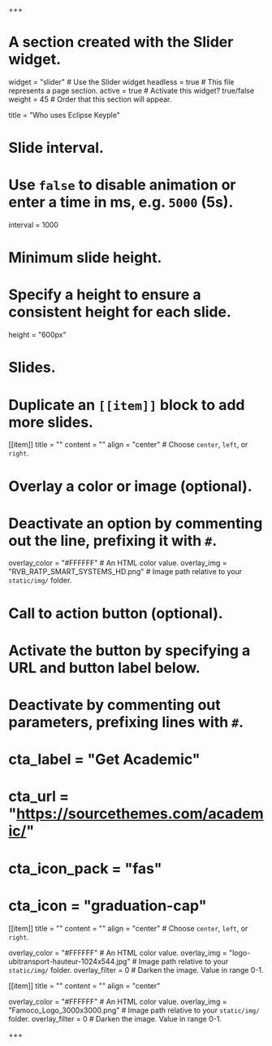 +++
# A section created with the Slider widget.

widget = "slider"  # Use the Slider widget
headless = true  # This file represents a page section.
active = true  # Activate this widget? true/false
weight = 45  # Order that this section will appear.

title = "Who uses Eclipse Keyple"

# Slide interval.
# Use `false` to disable animation or enter a time in ms, e.g. `5000` (5s).
interval = 1000

# Minimum slide height.
# Specify a height to ensure a consistent height for each slide.
height = "600px"

# Slides.
# Duplicate an `[[item]]` block to add more slides.
[[item]]
  title = ""
  content = ""
  align = "center"  # Choose `center`, `left`, or `right`.
  
  # Overlay a color or image (optional).
  #   Deactivate an option by commenting out the line, prefixing it with `#`.
  overlay_color = "#FFFFFF"  # An HTML color value.
  overlay_img = "RVB_RATP_SMART_SYSTEMS_HD.png"  # Image path relative to your `static/img/` folder.

  # Call to action button (optional).
  #   Activate the button by specifying a URL and button label below.
  #   Deactivate by commenting out parameters, prefixing lines with `#`.
  # cta_label = "Get Academic"
  # cta_url = "https://sourcethemes.com/academic/"
  # cta_icon_pack = "fas"
  # cta_icon = "graduation-cap"

[[item]]
  title = ""
  content = ""
  align = "center"  # Choose `center`, `left`, or `right`.

  overlay_color = "#FFFFFF"  # An HTML color value.
  overlay_img = "logo-ubitransport-hauteur-1024x544.jpg"  # Image path relative to your `static/img/` folder.
  overlay_filter = 0  # Darken the image. Value in range 0-1.

[[item]]
  title = ""
  content = ""
  align = "center"

  overlay_color = "#FFFFFF"  # An HTML color value.
  overlay_img = "Famoco_Logo_3000x3000.png"  # Image path relative to your `static/img/` folder.
  overlay_filter = 0  # Darken the image. Value in range 0-1.
 
+++
